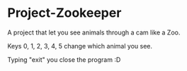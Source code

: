 # Project-Zookeeper
A project that let you see animals through a cam like a Zoo.

Keys 0, 1, 2, 3, 4, 5 change which animal you see.

Typing "exit" you close the program :D
